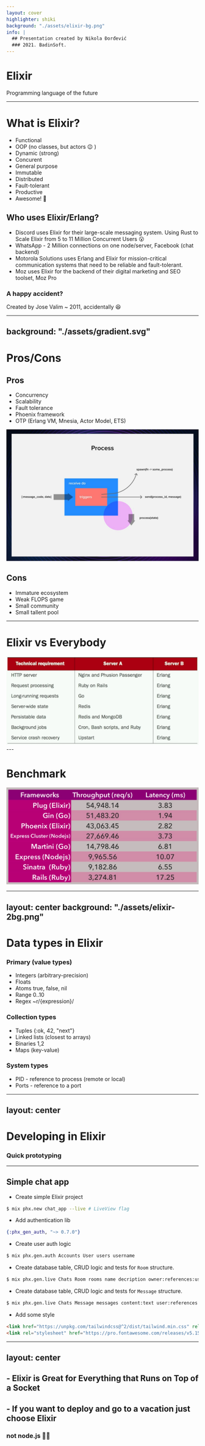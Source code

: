 ```yaml
---
layout: cover
highlighter: shiki
background: "./assets/elixir-bg.png"
info: |
  ## Presentation created by Nikola Đorđević
  ### 2021. BadinSoft.
---
```


<h1 class="pl-16 font-sans text-purple-600"> Elixir </h1>

<div class="bg-opacity-40 bg-dark-600 w-86 p-2 rounded text-center">
Programming language of the future
</div>

---

# What is Elixir?

<div class="flex flex-row w-full">
  <ul class="w-1/2">
    <li v-click>Functional</li>
    <li v-click>OOP (no classes, but actors 😉 )</li>
    <li v-click>Dynamic (strong)</li>
    <li v-click>Concurent</li>
    <li v-click>General purpose</li>
    <li v-click>Immutable</li>
    <li v-click>Distributed</li>
    <li v-click>Fault-tolerant</li>
    <li v-click>Productive</li>
    <li v-click>Awesome! 🤍</li>
  </ul>

  <div class="w-1/2">
    <h2 v-click>Who uses Elixir/Erlang?</h2>
    <ul v-click>
      <li>
        Discord uses Elixir for their large-scale messaging system. Using Rust to Scale Elixir from 5 to 11 Million Concurrent Users 😮
      </li>
      <li>
        WhatsApp - 2 Million connections on one node/server, Facebook (chat backend)
      </li>
      <li>
        Motorola Solutions uses Erlang and Elixir for mission-critical communication systems that need to be reliable and fault-tolerant.
      </li>
      <li>
        Moz uses Elixir for the backend of their digital marketing and SEO toolset, Moz Pro
      </li>
    </ul>
    <div v-click>
      <h3>A happy accident?</h3>
      <p class="text-sm">Created by Jose Valim ~ 2011, accidentally 😆</p>
    </div>
  </div>
</div>

---
background: "./assets/gradient.svg"
---

# Pros/Cons

<div class="flex flex-row items-stretch justify-around">
  <div>
    <h2>Pros</h2>
    <ul>
      <li v-click> Concurrency </li>
      <li v-click> Scalability </li>
      <li v-click> Fault tolerance </li>
      <li v-click> Phoenix framework </li>
      <li v-click> OTP (Erlang VM, Mnesia, Actor Model, ETS)</li>
    </ul>
    <img v-after src="assets/elixir_process.jpg" alt="Elixir process" class="w-90" v-motion :initial="{ x: -80 }" :enter="{ x: 0 }">
  </div>

  <div>
    <h2> Cons </h2>
    <ul>
      <li v-click> Immature ecosystem </li>
      <li v-click> Weak FLOPS game </li>
      <li v-click> Small community </li>
      <li v-click> Small tallent pool </li>
    </ul>
  </div>
</div>

---

# Elixir vs Everybody

<div class="flex pt-20">
  <img src="assets/erlang_vs_everybody.png" class="w-3/4 m-auto" alt="Elixir versus everybody">
</div>
---

# Benchmark

<div class="flex pt-10">
  <img src="assets/phoenix_performance.png" class="w-3/4 m-auto" alt="Elixir versus everybody">
</div>

---
layout: center
background: "./assets/elixir-2bg.png"
---

# Data types in Elixir

<div class="grid grid-cols-2 gap-10">
  <div>
    <h3>Primary (value types)</h3>
    <ul v-click>
      <li> Integers (arbitrary-precision) </li>
      <li> Floats </li>
      <li> Atoms  <span class="text-orange-400">true, false, nil</span></li>
      <li> Range 0..10 </li>
      <li> Regex ~r/{expression}/</li>
    </ul>
  </div>

  <div>
    <h3> Collection types </h3>
    <ul v-click>
      <li> Tuples {:ok, 42, "next"} </li>
      <li> Linked lists (closest to arrays) </li>
      <li class="flex flex-row items-center">
        Binaries <uim-angle-double-left /> 1,2 <uim-angle-double-right />
      </li>
      <li> Maps (key-value) </li>
    </ul>
  </div>

  <div class="col-span-full flex flex-col items-center">
    <h3>System types</h3>
    <ul v-click>
      <li>PID - reference to process (remote or local)</li>
      <li> Ports - reference to a port</li>
    </ul>
  </div>
</div>

---
layout: center
---

# Developing in Elixir

### Quick prototyping

---

## Simple chat app

<v-clicks>

- Create simple Elixir project

```bash
$ mix phx.new chat_app --live # LiveView flag
```

- Add authentication lib

```elixir
{:phx_gen_auth, "~> 0.7.0"}
```

- Create user auth logic

```bash
$ mix phx.gen.auth Accounts User users username
```

- Create database table, CRUD logic and tests for `Room` structure.

```bash
$ mix phx.gen.live Chats Room rooms name decription owner:references:users
```

- Create database table, CRUD logic and tests for `Message` structure.

```bash
$ mix phx.gen.live Chats Message messages content:text user:references:users
```


- Add some style

```html
<link href="https://unpkg.com/tailwindcss@^2/dist/tailwind.min.css" rel="stylesheet">
<link rel="stylesheet" href="https://pro.fontawesome.com/releases/v5.15.3/css/all.css" />
```
</v-clicks>

---
layout: center
---

## - Elixir is Great for Everything that Runs on Top of a Socket

## - If you want to deploy and go to a vacation just choose Elixir
### not node.js 🤦‍♂️
